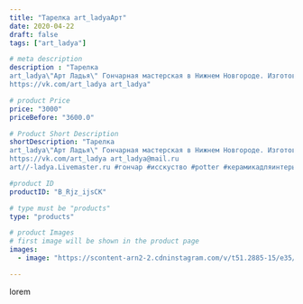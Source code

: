 ```yaml
---
title: "Тарелка art_ladyaАрт"
date: 2020-04-22
draft: false
tags: ["art_ladya"]

# meta description
description : "Тарелка
art_ladya\"Арт Ладья\" Гончарная мастерская в Нижнем Новгороде. Изготовление керамики и мастер//-классы по обучению. 
https://vk.com/art_ladya art_ladya"

# product Price
price: "3000"
priceBefore: "3600.0"

# Product Short Description
shortDescription: "Тарелка
art_ladya\"Арт Ладья\" Гончарная мастерская в Нижнем Новгороде. Изготовление керамики и мастер//-классы по обучению. 
https://vk.com/art_ladya art_ladya@mail.ru 
art//-ladya.Livemaster.ru #гончар #исскуство #potter #керамикадляинтерьера #керамикаручнаяработа #гончарнаямастерская #handmade #посудаизглины #керамика #гончарнаяпосуда #эксклюзивнаякерамика #dishes #decor #ceramicar #роспись #claygoods #тарелкароспись #earthenware #ceramic #design #restaurant #ceramicart #нижнийновгород #авторскаякерамика #bowl #dish #тарелка #plate"

#product ID
productID: "B_Rjz_ijsCK"

# type must be "products"
type: "products"

# product Images
# first image will be shown in the product page
images:
  - image: "https://scontent-arn2-2.cdninstagram.com/v/t51.2885-15/e35/94124571_524296868244284_5376765992048700100_n.jpg?se=7&tp=1&_nc_ht=scontent-arn2-2.cdninstagram.com&_nc_cat=108&_nc_ohc=7eUMk7txM1gAX8HWsh1&ccb=7-4&oh=e9debd812fcdf3826bd34ee2968f1586&oe=6084B99C&_nc_sid=86f79a&ig_cache_key=MjI5Mjc3MTE4OTg1NTAxMDk1NA%3D%3D.2-ccb7-4"

---
```

lorem
